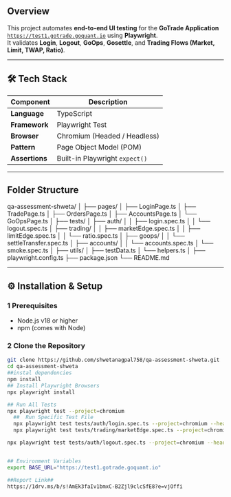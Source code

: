 

##  Overview

This project automates **end-to-end UI testing** for the **GoTrade Application**  
[`https://test1.gotrade.goquant.io`](https://test1.gotrade.goquant.io) using **Playwright**.  
It validates **Login**, **Logout**, **GoOps**, **Gosettle**, and **Trading Flows (Market, Limit, TWAP, Ratio)**.

---

## 🛠 Tech Stack

| Component | Description |
|------------|-------------|
| **Language** | TypeScript |
| **Framework** | Playwright Test |
| **Browser** | Chromium (Headed / Headless) |
| **Pattern** | Page Object Model (POM) |
| **Assertions** | Built-in Playwright `expect()` |

---

##  Folder Structure
qa-assessment-shweta/
│
├── pages/
│ ├── LoginPage.ts
│ ├── TradePage.ts
│ ├── OrdersPage.ts
│ ├── AccountsPage.ts
│ └── GoOpsPage.ts
│
├── tests/
│ ├── auth/
│ │ ├── login.spec.ts
│ │ └── logout.spec.ts
│ ├── trading/
│ │ ├── marketEdge.spec.ts
│ │ ├── limitEdge.spec.ts
│ │ └── ratio.spec.ts
│ ├── goops/
│ │ └── settleTransfer.spec.ts
│ ├── accounts/
│ │ └── accounts.spec.ts
│ └── smoke.spec.ts
│
├── utils/
│ ├── testData.ts
│ └── helpers.ts
│
├── playwright.config.ts
├── package.json
└── README.md


---

## ⚙️ Installation & Setup

### 1️ Prerequisites
- Node.js v18 or higher
- npm (comes with Node)

### 2️ Clone the Repository
```bash
git clone https://github.com/shwetanagpal758/qa-assessment-shweta.git
cd qa-assessment-shweta
##instal dependencies
npm install
## Install Playwright Browsers
npx playwright install

## Run All Tests
npx playwright test --project=chromium
  ##  Run Specific Test File
  npx playwright test tests/auth/login.spec.ts --project=chromium --headed
  npx playwright test tests/trading/marketEdge.spec.ts --project=chromium --headed

npx playwright test tests/auth/logout.spec.ts --project=chromium --headed


## Environment Variables 
export BASE_URL="https://test1.gotrade.goquant.io"

##Report Link##
https://1drv.ms/b/s!AmEk3faIv1bmxC-B2Zjl9clcSfE8?e=vjOffi



